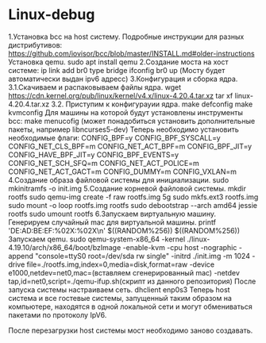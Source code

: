# Linux-debug
1.Установка bcc на host систему.
Подробные инструкции для разных дистрибутивов:
  https://github.com/iovisor/bcc/blob/master/INSTALL.md#older-instructions
  Установка qemu.
  sudo apt install qemu
2.Создание моста на хост системе:
  ip link add br0 type bridge
  ifconfig br0 up
  (Мосту будет автоматически выдан ipv6 адресс)
3.Конфигурация и сборка ядра.
	3.1.Скачиваем и распаковываем файлы ядра.
  wget https://cdn.kernel.org/pub/linux/kernel/v4.x/linux-4.20.4.tar.xz
  tar xf linux-4.20.4.tar.xz
	3.2. Приступим к конфигурауии ядра.
  make defconfig
  make kvmconfig
  Для машины на которой будут установлены инструменты bcc:
  make menucofig (может понадобиться установить дополнительные пакеты, например libncurses5-dev)
  Теперь необходимо установить необходимые флаги:
  CONFIG_BPF=y
  CONFIG_BPF_SYSCALL=y
  CONFIG_NET_CLS_BPF=m
  CONFIG_NET_ACT_BPF=m
  CONFIG_BPF_JIT=y
  CONFIG_HAVE_BPF_JIT=y
  CONFIG_BPF_EVENTS=y
  CONFIG_NET_SCH_SFQ=m
  CONFIG_NET_ACT_POLICE=m
  CONFIG_NET_ACT_GACT=m
  CONFIG_DUMMY=m
  CONFIG_VXLAN=m
4.Создание образа файловой системы для инициализации.
  sudo mkinitramfs -o init.img
5.Создание корневой файловой системы.
  mkdir rootfs
  sudo qemu-img create -f raw rootfs.img 5g
  sudo mkfs.ext3 rootfs.img
  sudo mount -o loop rootfs.img rootfs
  sudo debootstrap --arch amd64 jessie rootfs
  sudo umount rootfs
6.Запускаем виртуальную машину.
Генерируем случайный mac для виртуальной машины.
  printf 'DE:AD:BE:EF:%02X:%02X\n' $((RANDOM%256)) $((RANDOM%256))
Запускаем qemu.
  sudo qemu-system-x86_64 -kernel ./linux-4.19.10/arch/x86_64/boot/bzImage -enable-kvm -cpu host -nographic -append "console=ttyS0 root=/dev/sda rw single" -initrd ./init.img -m 1024 -drive file=./rootfs.img,index=0,media=disk,format=raw -device e1000,netdev=net0,mac=(вставляем сгенерированный mac) -netdev tap,id=net0,script=./qemu-ifup.sh(скрипт из данного репозитория)
После запуска системы настраиваем сеть.
  dhclient enp0s3
Теперь host система и все гостевые системы, запущенный таким образом на компьютере, находятся в одной локальной сети и могут обмениваться пакетами по протоколу IpV6.

После перезагрузки host системы мост необходимо заново создавать.

